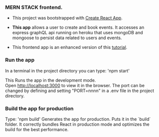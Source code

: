 ### MERN STACK frontend.

- This project was bootstrapped with [Create React App](https://github.com/facebook/create-react-app).

- **This app** allows a user to create and book events. It accesses an express graphQL api running on heroku that uses mongoDB and mongoose to persist data related to users and events.

- This frontend app is an enhanced version of this [tutorial](https://academind.com/tutorials/graphql-with-node-react-full-app).

### Run the app

In a terminal in the project directory you can type: 'npm start'

This Runs the app in the development mode.<br />
Open [http://localhost:3000](http://localhost:3000) to view it in the browser. The port can be changed by defining and setting "PORT=nnnn" in a .env file in the project directory.

### Build the app for production

Type: 'npm build'
Generates the app for production. Puts it in the \`build\` folder.
It correctly bundles React in production mode and optimizes the build for the best performance.
